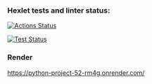 ### Hexlet tests and linter status:

[![Actions Status](https://github.com/LuybovB/python-project-52/actions/workflows/hexlet-check.yml/badge.svg)](https://github.com/LuybovB/python-project-52/actions)

  [![Test Status](https://github.com/LuybovB/python-project-52/actions/workflows/run_tests.yml/badge.svg)](https://github.com/LuybovB/python-project-52/actions/workflows/run_tests.yml)

### Render
https://python-project-52-rm4g.onrender.com/

